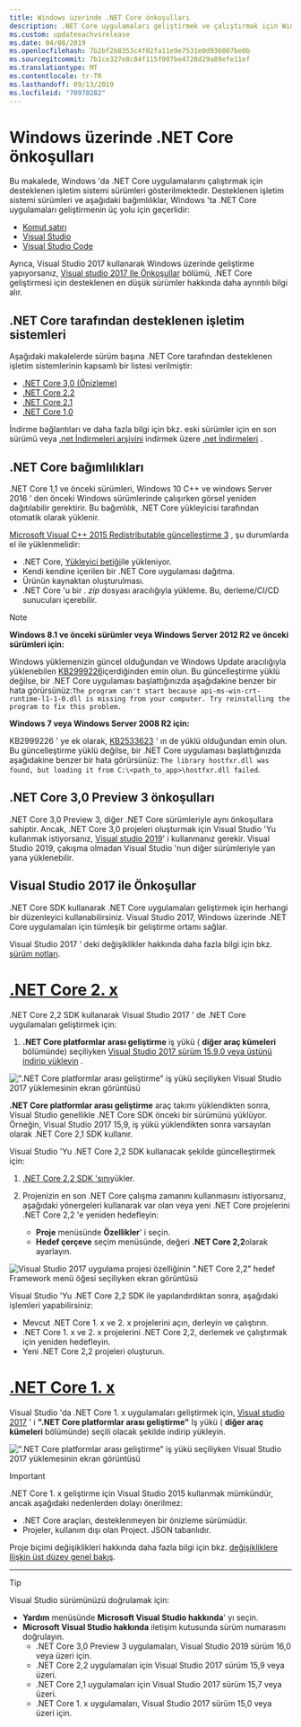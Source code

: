 ```yaml
---
title: Windows üzerinde .NET Core önkoşulları
description: .NET Core uygulamaları geliştirmek ve çalıştırmak için Windows makinenizde hangi bağımlılıklara ihtiyacınız olduğunu öğrenin.
ms.custom: updateeachvsrelease
ms.date: 04/08/2019
ms.openlocfilehash: 7b2bf2b8353c4f02fa11e9e7531e0d936007be0b
ms.sourcegitcommit: 7b1ce327e8c84f115f007be4728d29a89efe11ef
ms.translationtype: MT
ms.contentlocale: tr-TR
ms.lasthandoff: 09/13/2019
ms.locfileid: "70970282"
---
```

# <a name="prerequisites-for-net-core-on-windows"></a>Windows üzerinde .NET Core önkoşulları

Bu makalede, Windows 'da .NET Core uygulamalarını çalıştırmak için desteklenen işletim sistemi sürümleri gösterilmektedir. Desteklenen işletim sistemi sürümleri ve aşağıdaki bağımlılıklar, Windows 'ta .NET Core uygulamaları geliştirmenin üç yolu için geçerlidir:

* [Komut satırı](tutorials/using-with-xplat-cli.md)
* [Visual Studio](https://www.visualstudio.com/downloads/?utm_medium=microsoft&utm_source=docs.microsoft.com&utm_campaign=button+cta&utm_content=download+vs2017)
* [Visual Studio Code](https://code.visualstudio.com/)

Ayrıca, Visual Studio 2017 kullanarak Windows üzerinde geliştirme yapıyorsanız, [Visual studio 2017 Ile Önkoşullar](#prerequisites-with-visual-studio-2017) bölümü, .NET Core geliştirmesi için desteklenen en düşük sürümler hakkında daha ayrıntılı bilgi alır.

## <a name="net-core-supported-operating-systems"></a>.NET Core tarafından desteklenen işletim sistemleri

Aşağıdaki makalelerde sürüm başına .NET Core tarafından desteklenen işletim sistemlerinin kapsamlı bir listesi verilmiştir:

* [.NET Core 3,0 (Önizleme)](https://github.com/dotnet/core/blob/master/release-notes/3.0/3.0-supported-os.md)
* [.NET Core 2,2](https://github.com/dotnet/core/blob/master/release-notes/2.2/2.2-supported-os.md)
* [.NET Core 2,1](https://github.com/dotnet/core/blob/master/release-notes/2.1/2.1-supported-os.md)
* [.NET Core 1,0](https://github.com/dotnet/core/blob/master/release-notes/1.0/1.0-supported-os.md)

İndirme bağlantıları ve daha fazla bilgi için bkz. eski sürümler için en son sürümü veya [.net İndirmeleri arşivini](https://dotnet.microsoft.com/download/archives#dotnet-core) indirmek üzere [.net İndirmeleri](https://dotnet.microsoft.com/download) .

## <a name="net-core-dependencies"></a>.NET Core bağımlılıkları

.NET Core 1,1 ve önceki sürümleri, Windows 10 C++ ve windows Server 2016 ' den önceki Windows sürümlerinde çalışırken görsel yeniden dağıtılabilir gerektirir. Bu bağımlılık, .NET Core yükleyicisi tarafından otomatik olarak yüklenir.

[Microsoft Visual C++ 2015 Redistributable güncelleştirme 3](https://www.microsoft.com/download/details.aspx?id=52685) , şu durumlarda el ile yüklenmelidir:

* .NET Core, [Yükleyici betiği](./tools/dotnet-install-script.md)ile yükleniyor.
* Kendi kendine içerilen bir .NET Core uygulaması dağıtma.
* Ürünün kaynaktan oluşturulması.
* .NET Core 'u bir *. zip* dosyası aracılığıyla yükleme. Bu, derleme/CI/CD sunucuları içerebilir.

> [!NOTE]
> **Windows 8.1 ve önceki sürümler veya Windows Server 2012 R2 ve önceki sürümleri için:**
>
> Windows yüklemenizin güncel olduğundan ve Windows Update aracılığıyla yüklenebilen [KB2999226](https://support.microsoft.com/help/2999226/update-for-universal-c-runtime-in-windows)içerdiğinden emin olun. Bu güncelleştirme yüklü değilse, bir .NET Core uygulaması başlattığınızda aşağıdakine benzer bir hata görürsünüz:`The program can't start because api-ms-win-crt-runtime-l1-1-0.dll is missing from your computer. Try reinstalling the program to fix this problem.`
>
> **Windows 7 veya Windows Server 2008 R2 için:**
>
> KB2999226 ' ye ek olarak, [KB2533623](https://support.microsoft.com/help/2533623/microsoft-security-advisory-insecure-library-loading-could-allow-remot) ' ın de yüklü olduğundan emin olun. Bu güncelleştirme yüklü değilse, bir .NET Core uygulaması başlattığınızda aşağıdakine benzer bir hata görürsünüz: `The library hostfxr.dll was found, but loading it from C:\<path_to_app>\hostfxr.dll failed`.

## <a name="prerequisites-for-net-core-30-preview-3"></a>.NET Core 3,0 Preview 3 önkoşulları

.NET Core 3,0 Preview 3, diğer .NET Core sürümleriyle aynı önkoşullara sahiptir. Ancak, .NET Core 3,0 projeleri oluşturmak için Visual Studio 'Yu kullanmak istiyorsanız, [Visual studio 2019](https://visualstudio.microsoft.com/downloads/?utm_medium=microsoft&utm_source=docs.microsoft.com&utm_campaign=inline+link&utm_content=download+vs2019)' i kullanmanız gerekir. Visual Studio 2019, çakışma olmadan Visual Studio 'nun diğer sürümleriyle yan yana yüklenebilir.

## <a name="prerequisites-with-visual-studio-2017"></a>Visual Studio 2017 ile Önkoşullar
    
.NET Core SDK kullanarak .NET Core uygulamaları geliştirmek için herhangi bir düzenleyici kullanabilirsiniz. Visual Studio 2017, Windows üzerinde .NET Core uygulamaları için tümleşik bir geliştirme ortamı sağlar.

Visual Studio 2017 ' deki değişiklikler hakkında daha fazla bilgi için bkz. [sürüm notları](/visualstudio/releasenotes/vs2017-relnotes).

<!-- markdownlint-disable MD025 -->

# <a name="net-core-2xtabnetcore2x"></a>[.NET Core 2. x](#tab/netcore2x)

.NET Core 2,2 SDK kullanarak Visual Studio 2017 ' de .NET Core uygulamaları geliştirmek için:

 1. **.NET Core platformlar arası geliştirme** iş yükü ( **diğer araç kümeleri** bölümünde) seçiliyken [Visual Studio 2017 sürüm 15.9.0 veya üstünü indirip yükleyin](/visualstudio/install/install-visual-studio) .

![".NET Core platformlar arası geliştirme" iş yükü seçiliyken Visual Studio 2017 yüklemesinin ekran görüntüsü](./media/windows-prerequisites/vs-2017-workloads.jpg)

**.NET Core platformlar arası geliştirme** araç takımı yüklendikten sonra, Visual Studio genellikle .NET Core SDK önceki bir sürümünü yüklüyor.
Örneğin, Visual Studio 2017 15,9, iş yükü yüklendikten sonra varsayılan olarak .NET Core 2,1 SDK kullanır.

Visual Studio 'Yu .NET Core 2,2 SDK kullanacak şekilde güncelleştirmek için:

 1. [.NET Core 2,2 SDK 'sını](https://dotnet.microsoft.com/download)yükler.

 1. Projenizin en son .NET Core çalışma zamanını kullanmasını istiyorsanız, aşağıdaki yönergeleri kullanarak var olan veya yeni .NET Core projelerini .NET Core 2,2 'e yeniden hedefleyin:

    * **Proje** menüsünde **Özellikler**' i seçin.
    * **Hedef çerçeve** seçim menüsünde, değeri **.NET Core 2,2**olarak ayarlayın.

![Visual Studio 2017 uygulama projesi özelliğinin ".NET Core 2,2" hedef Framework menü öğesi seçiliyken ekran görüntüsü](./media/windows-prerequisites/targeting-dotnet-core.jpg)

Visual Studio 'Yu .NET Core 2,2 SDK ile yapılandırdıktan sonra, aşağıdaki işlemleri yapabilirsiniz:

* Mevcut .NET Core 1. x ve 2. x projelerini açın, derleyin ve çalıştırın.
* .NET Core 1. x ve 2. x projelerini .NET Core 2,2, derlemek ve çalıştırmak için yeniden hedefleyin.
* Yeni .NET Core 2,2 projeleri oluşturun.

# <a name="net-core-1xtabnetcore1x"></a>[.NET Core 1. x](#tab/netcore1x)

Visual Studio 'da .NET Core 1. x uygulamaları geliştirmek için, [Visual studio 2017](/visualstudio/install/install-visual-studio) ' i **".NET Core platformlar arası geliştirme"** Iş yükü ( **diğer araç kümeleri** bölümünde) seçili olacak şekilde indirip yükleyin.

![".NET Core platformlar arası geliştirme" iş yükü seçiliyken Visual Studio 2017 yüklemesinin ekran görüntüsü](./media/windows-prerequisites/vs-workloads.jpg)

> [!IMPORTANT]
> .NET Core 1. x geliştirme için Visual Studio 2015 kullanmak mümkündür, ancak aşağıdaki nedenlerden dolayı önerilmez:
>
> * .NET Core araçları, desteklenmeyen bir önizleme sürümüdür.
> * Projeler, kullanım dışı olan Project. JSON tabanlıdır.
>
> Proje biçimi değişiklikleri hakkında daha fazla bilgi için bkz. [değişikliklere Ilişkin üst düzey genel bakış](./tools/cli-msbuild-architecture.md).

---

<a name="vs-mapping"></a>

> [!TIP]
> Visual Studio sürümünüzü doğrulamak için:
>
> * **Yardım** menüsünde **Microsoft Visual Studio hakkında**' yı seçin.
> * **Microsoft Visual Studio hakkında** iletişim kutusunda sürüm numarasını doğrulayın.
>   * .NET Core 3,0 Preview 3 uygulamaları, Visual Studio 2019 sürüm 16,0 veya üzeri için.
>   * .NET Core 2,2 uygulamaları için Visual Studio 2017 sürüm 15,9 veya üzeri.
>   * .NET Core 2,1 uygulamaları için Visual Studio 2017 sürüm 15,7 veya üzeri.
>   * .NET Core 1. x uygulamaları, Visual Studio 2017 sürüm 15,0 veya üzeri için.

